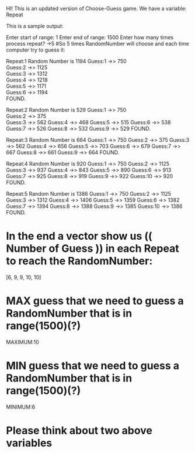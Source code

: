 HI! 
This is an updated version of Choose-Guess game.
We have a variable: Repeat

This is a sample output:


Enter start of range: 1
Enter end of range: 1500
Enter how many times process repeat?
 ->5
#So 5 times RandomNumber will choose and each time computer try to guess it:

Repeat:1
Random Number is 1194
Guess:1 ->> 750      
Guess:2 ->> 1125     
Guess:3 ->> 1312     
Guess:4 ->> 1218     
Guess:5 ->> 1171     
Guess:6 ->> 1194     
FOUND.

Repeat:2
Random Number is 529 
Guess:1 ->> 750      
Guess:2 ->> 375      
Guess:3 ->> 562
Guess:4 ->> 468
Guess:5 ->> 515
Guess:6 ->> 538
Guess:7 ->> 526
Guess:8 ->> 532
Guess:9 ->> 529
FOUND.

Repeat:3
Random Number is 664
Guess:1 ->> 750
Guess:2 ->> 375
Guess:3 ->> 562
Guess:4 ->> 656
Guess:5 ->> 703
Guess:6 ->> 679
Guess:7 ->> 667
Guess:8 ->> 661
Guess:9 ->> 664
FOUND.

Repeat:4
Random Number is 920
Guess:1 ->> 750
Guess:2 ->> 1125
Guess:3 ->> 937
Guess:4 ->> 843
Guess:5 ->> 890
Guess:6 ->> 913
Guess:7 ->> 925
Guess:8 ->> 919
Guess:9 ->> 922
Guess:10 ->> 920
FOUND.

Repeat:5
Random Number is 1386
Guess:1 ->> 750
Guess:2 ->> 1125
Guess:3 ->> 1312
Guess:4 ->> 1406
Guess:5 ->> 1359
Guess:6 ->> 1382
Guess:7 ->> 1394
Guess:8 ->> 1388
Guess:9 ->> 1385
Guess:10 ->> 1386
FOUND.

# In the end a vector show us (( Number of Guess )) in each Repeat to reach the RandomNumber:
[6, 9, 9, 10, 10]

# MAX guess that we need to guess a RandomNumber that is in range(1500)(?)
MAXIMUM:10
# MIN guess that we need to guess a RandomNumber that is in range(1500)(?)
MINIMUM:6

# Please think about two above variables









